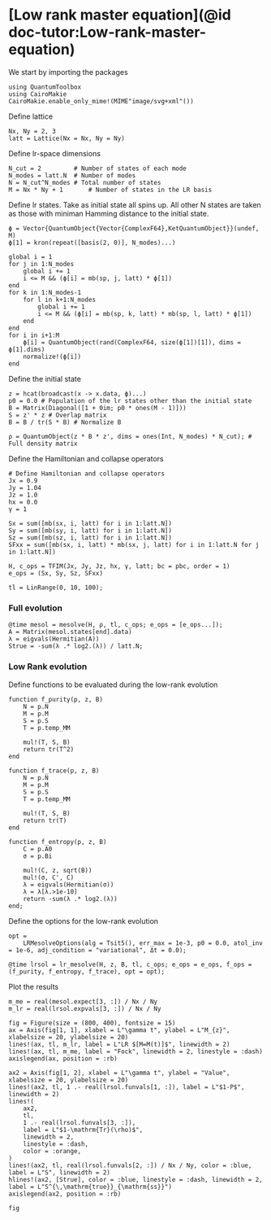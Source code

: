 # [Low rank master equation](@id doc-tutor:Low-rank-master-equation)

We start by importing the packages

```@example lowrank
using QuantumToolbox
using CairoMakie
CairoMakie.enable_only_mime!(MIME"image/svg+xml"())
```

Define lattice

```@example lowrank
Nx, Ny = 2, 3
latt = Lattice(Nx = Nx, Ny = Ny)
```

Define lr-space dimensions

```@example lowrank
N_cut = 2         # Number of states of each mode
N_modes = latt.N  # Number of modes
N = N_cut^N_modes # Total number of states
M = Nx * Ny + 1       # Number of states in the LR basis
```

Define lr states. Take as initial state all spins up. All other N states are taken as those with miniman Hamming distance to the initial state.

```@example lowrank
ϕ = Vector{QuantumObject{Vector{ComplexF64},KetQuantumObject}}(undef, M)
ϕ[1] = kron(repeat([basis(2, 0)], N_modes)...)

global i = 1
for j in 1:N_modes
    global i += 1
    i <= M && (ϕ[i] = mb(sp, j, latt) * ϕ[1])
end
for k in 1:N_modes-1
    for l in k+1:N_modes
        global i += 1
        i <= M && (ϕ[i] = mb(sp, k, latt) * mb(sp, l, latt) * ϕ[1])
    end
end
for i in i+1:M
    ϕ[i] = QuantumObject(rand(ComplexF64, size(ϕ[1])[1]), dims = ϕ[1].dims)
    normalize!(ϕ[i])
end
```

Define the initial state

```@example lowrank
z = hcat(broadcast(x -> x.data, ϕ)...)
p0 = 0.0 # Population of the lr states other than the initial state
B = Matrix(Diagonal([1 + 0im; p0 * ones(M - 1)]))
S = z' * z # Overlap matrix
B = B / tr(S * B) # Normalize B

ρ = QuantumObject(z * B * z', dims = ones(Int, N_modes) * N_cut); # Full density matrix
```

Define the Hamiltonian and collapse operators

```@example lowrank
# Define Hamiltonian and collapse operators
Jx = 0.9
Jy = 1.04
Jz = 1.0
hx = 0.0
γ = 1

Sx = sum([mb(sx, i, latt) for i in 1:latt.N])
Sy = sum([mb(sy, i, latt) for i in 1:latt.N])
Sz = sum([mb(sz, i, latt) for i in 1:latt.N])
SFxx = sum([mb(sx, i, latt) * mb(sx, j, latt) for i in 1:latt.N for j in 1:latt.N])

H, c_ops = TFIM(Jx, Jy, Jz, hx, γ, latt; bc = pbc, order = 1)
e_ops = (Sx, Sy, Sz, SFxx)

tl = LinRange(0, 10, 100);
```

### Full evolution

```@example lowrank
@time mesol = mesolve(H, ρ, tl, c_ops; e_ops = [e_ops...]);
A = Matrix(mesol.states[end].data)
λ = eigvals(Hermitian(A))
Strue = -sum(λ .* log2.(λ)) / latt.N;
```

### Low Rank evolution

Define functions to be evaluated during the low-rank evolution

```@example lowrank
function f_purity(p, z, B)
    N = p.N
    M = p.M
    S = p.S
    T = p.temp_MM

    mul!(T, S, B)
    return tr(T^2)
end

function f_trace(p, z, B)
    N = p.N
    M = p.M
    S = p.S
    T = p.temp_MM

    mul!(T, S, B)
    return tr(T)
end

function f_entropy(p, z, B)
    C = p.A0
    σ = p.Bi

    mul!(C, z, sqrt(B))
    mul!(σ, C', C)
    λ = eigvals(Hermitian(σ))
    λ = λ[λ.>1e-10]
    return -sum(λ .* log2.(λ))
end;
```

Define the options for the low-rank evolution

```@example lowrank
opt =
    LRMesolveOptions(alg = Tsit5(), err_max = 1e-3, p0 = 0.0, atol_inv = 1e-6, adj_condition = "variational", Δt = 0.0);

@time lrsol = lr_mesolve(H, z, B, tl, c_ops; e_ops = e_ops, f_ops = (f_purity, f_entropy, f_trace), opt = opt);
```

Plot the results

```@example lowrank
m_me = real(mesol.expect[3, :]) / Nx / Ny
m_lr = real(lrsol.expvals[3, :]) / Nx / Ny

fig = Figure(size = (800, 400), fontsize = 15)
ax = Axis(fig[1, 1], xlabel = L"\gamma t", ylabel = L"M_{z}", xlabelsize = 20, ylabelsize = 20)
lines!(ax, tl, m_lr, label = L"LR $[M=M(t)]$", linewidth = 2)
lines!(ax, tl, m_me, label = "Fock", linewidth = 2, linestyle = :dash)
axislegend(ax, position = :rb)

ax2 = Axis(fig[1, 2], xlabel = L"\gamma t", ylabel = "Value", xlabelsize = 20, ylabelsize = 20)
lines!(ax2, tl, 1 .- real(lrsol.funvals[1, :]), label = L"$1-P$", linewidth = 2)
lines!(
    ax2,
    tl,
    1 .- real(lrsol.funvals[3, :]),
    label = L"$1-\mathrm{Tr}(\rho)$",
    linewidth = 2,
    linestyle = :dash,
    color = :orange,
)
lines!(ax2, tl, real(lrsol.funvals[2, :]) / Nx / Ny, color = :blue, label = L"S", linewidth = 2)
hlines!(ax2, [Strue], color = :blue, linestyle = :dash, linewidth = 2, label = L"S^{\,\mathrm{true}}_{\mathrm{ss}}")
axislegend(ax2, position = :rb)

fig
```
